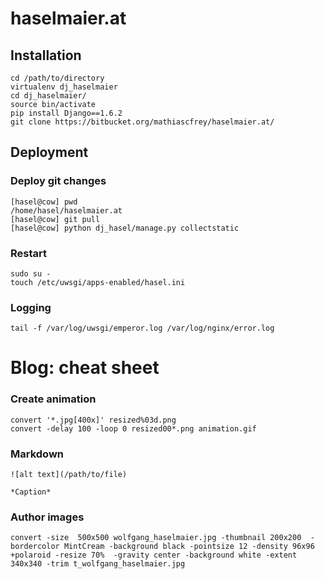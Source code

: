 # haselmaier.at
## Installation

    cd /path/to/directory
    virtualenv dj_haselmaier
    cd dj_haselmaier/
    source bin/activate
    pip install Django==1.6.2
    git clone https://bitbucket.org/mathiascfrey/haselmaier.at/
 

## Deployment

### Deploy git changes

    [hasel@cow] pwd
    /home/hasel/haselmaier.at
    [hasel@cow] git pull
    [hasel@cow] python dj_hasel/manage.py collectstatic

### Restart

    sudo su -
    touch /etc/uwsgi/apps-enabled/hasel.ini

### Logging

    tail -f /var/log/uwsgi/emperor.log /var/log/nginx/error.log


# Blog: cheat sheet

### Create animation

    convert '*.jpg[400x]' resized%03d.png
    convert -delay 100 -loop 0 resized00*.png animation.gif


### Markdown
    ![alt text](/path/to/file)
    
    *Caption*

### Author images

    convert -size  500x500 wolfgang_haselmaier.jpg -thumbnail 200x200  -bordercolor MintCream -background black -pointsize 12 -density 96x96 +polaroid -resize 70%  -gravity center -background white -extent 340x340 -trim t_wolfgang_haselmaier.jpg